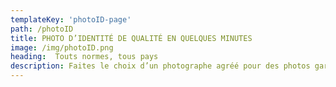 ```yaml
---
templateKey: 'photoID-page'
path: /photoID
title: PHOTO D’IDENTITÉ DE QUALITÉ EN QUELQUES MINUTES
image: /img/photoID.png
heading:  Touts normes, tous pays
description: Faites le choix d’un photographe agréé pour des photos garanties aux toutes normes, tous pays. Photo d'identité officielle biométrique, Passeport, Carte d'identité, Permis de conduire, Carte Vitale, Titre de transport, Visa USA Inde Canada
---
```

